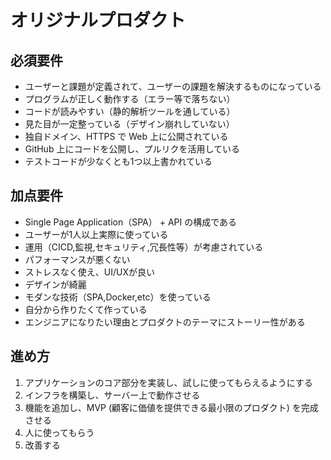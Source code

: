 # オリジナルプロダクト
## 必須要件

- ユーザーと課題が定義されて、ユーザーの課題を解決するものになっている
- プログラムが正しく動作する（エラー等で落ちない）
- コードが読みやすい（静的解析ツールを通している）
- 見た目が一定整っている（デザイン崩れしていない）
- 独自ドメイン、HTTPS で Web 上に公開されている
- GitHub 上にコードを公開し、プルリクを活用している
- テストコードが少なくとも1つ以上書かれている

## 加点要件

- Single Page Application（SPA） + API の構成である
- ユーザーが1人以上実際に使っている
- 運用（CICD,監視,セキュリティ,冗長性等）が考慮されている
- パフォーマンスが悪くない
- ストレスなく使え、UI/UXが良い
- デザインが綺麗
- モダンな技術（SPA,Docker,etc）を使っている
- 自分から作りたくて作っている
- エンジニアになりたい理由とプロダクトのテーマにストーリー性がある

## 進め方

1. アプリケーションのコア部分を実装し、試しに使ってもらえるようにする
2. インフラを構築し、サーバー上で動作させる
3. 機能を追加し、MVP (顧客に価値を提供できる最小限のプロダクト) を完成させる
4. 人に使ってもらう
5. 改善する
